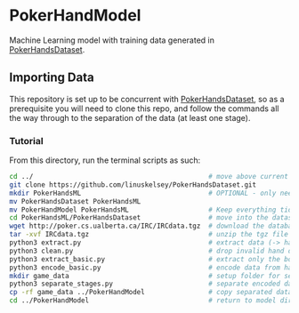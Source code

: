 # PokerHandModel
Machine Learning model with training data generated in [PokerHandsDataset](https://github.com/linuskelsey/PokerHandsDataset).

## Importing Data

This repository is set up to be concurrent with [PokerHandsDataset](https://github.com/linuskelsey/PokerHandsDataset), so as a prerequisite you will need to clone this repo, and follow the commands all the way through to the separation of the data (at least one stage).

### Tutorial

From this directory, run the terminal scripts as such:

```zsh
cd ../                                            # move above current directory
git clone https://github.com/linuskelsey/PokerHandsDataset.git
mkdir PokerHandsML                                # OPTIONAL - only needed if both repos cloned into an already populated folder
mv PokerHandsDataset PokerHandsML
mv PokerHandModel PokerHandsML                    # Keep everything tidy!
cd PokerHandsML/PokerHandsDataset                 # move into the dataset folder
wget http://poker.cs.ualberta.ca/IRC/IRCdata.tgz  # download the database (-> IRCdata.tgz)
tar -xvf IRCdata.tgz                              # unzip the tgz file (-> IRCdata)
python3 extract.py                                # extract data (-> hands.json)
python3 clean.py                                  # drop invalid hand data (-> hands_valid.json)
python3 extract_basic.py                          # extract only the board, players' pocket cards and winners (-> hands_basic.json)
python3 encode_basic.py                           # encode data from hands_basic.json into integers for a machine learning model (-> encoded_basic.json)
mkdir game_data                                   # setup folder for separated data
python3 separate_stages.py                        # separate encoded data into different stages of a hand (preflop, flop, river and turn (or all))
cp -rf game_data ../PokerHandModel                # copy separated data to model folder
cd ../PokerHandModel                              # return to model directory
```